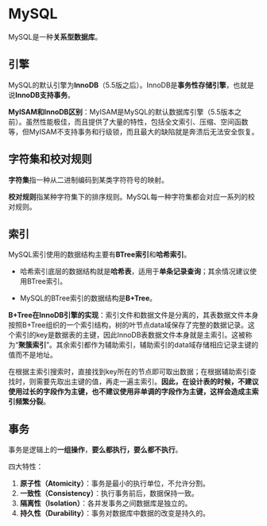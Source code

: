 # MySQL

MySQL是一种**关系型数据库**。

## 引擎

MySQL的默认引擎为**InnoDB**（5.5版之后）。InnoDB是**事务性存储引擎**，也就是说**InnoDB支持事务**。

**MyISAM和InnoDB区别**：MyISAM是MySQL的默认数据库引擎（5.5版本之前）。虽然性能极佳，而且提供了大量的特性，包括全文索引、压缩、空间函数等，但MyISAM不支持事务和行级锁，而且最大的缺陷就是奔溃后无法安全恢复。

## 字符集和校对规则

**字符集**指一种从二进制编码到某类字符符号的映射。

**校对规则**指某种字符集下的排序规则。MySQL每一种字符集都会对应一系列的校对规则。

## 索引

MySQL索引使用的数据结构主要有**BTree索引**和**哈希索引**。

- 哈希索引底层的数据结构就是**哈希表**，适用于**单条记录查询**；其余情况建议使用BTree索引。

- MySQL的BTree索引的数据结构是**B+Tree**。

**B+Tree在InnoDB引擎的实现**：索引文件和数据文件是分离的，其表数据文件本身按照B+Tree组织的一个索引结构，树的叶节点data域保存了完整的数据记录。这个索引的key是数据表的主键，因此InnoDB表数据文件本身就是主索引。这被称为“**聚簇索引**”。其余索引都作为辅助索引，辅助索引的data域存储相应记录主键的值而不是地址。

在根据主索引搜索时，直接找到key所在的节点即可取出数据；在根据辅助索引查找时，则需要先取出主键的值，再走一遍主索引。**因此，在设计表的时候，不建议使用过长的字段作为主键，也不建议使用非单调的字段作为主键，这样会造成主索引频繁分裂**。

## 事务

事务是逻辑上的**一组操作**，**要么都执行，要么都不执行**。

四大特性：

1. **原子性（Atomicity）**：事务是最小的执行单位，不允许分割。
2. **一致性（Consistency）**：执行事务前后，数据保持一致。
3. **隔离性（Isolation）**：各并发事务之间数据库是独立的。
4. **持久性（Durability）**：事务对数据库中数据的改变是持久的。





















